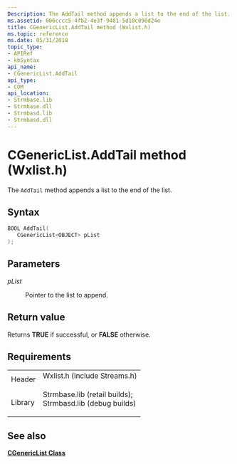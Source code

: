 ```yaml
---
Description: The AddTail method appends a list to the end of the list.
ms.assetid: 006cccc5-4fb2-4e3f-9481-5d10c090d24e
title: CGenericList.AddTail method (Wxlist.h)
ms.topic: reference
ms.date: 05/31/2018
topic_type: 
- APIRef
- kbSyntax
api_name: 
- CGenericList.AddTail
api_type: 
- COM
api_location: 
- Strmbase.lib
- Strmbase.dll
- Strmbasd.lib
- Strmbasd.dll
---
```


# CGenericList.AddTail method (Wxlist.h)

The `AddTail` method appends a list to the end of the list.

## Syntax


```C++
BOOL AddTail(
   CGenericList<OBJECT> pList
);
```



## Parameters

<dl> <dt>

*pList* 
</dt> <dd>

Pointer to the list to append.

</dd> </dl>

## Return value

Returns **TRUE** if successful, or **FALSE** otherwise.

## Requirements



|                    |                                                                                                                                                                                            |
|--------------------|--------------------------------------------------------------------------------------------------------------------------------------------------------------------------------------------|
| Header<br/>  | <dl> <dt>Wxlist.h (include Streams.h)</dt> </dl>                                                                                    |
| Library<br/> | <dl> <dt>Strmbase.lib (retail builds); </dt> <dt>Strmbasd.lib (debug builds)</dt> </dl> |



## See also

<dl> <dt>

[**CGenericList Class**](cgenericlist.md)
</dt> </dl>

 

 





